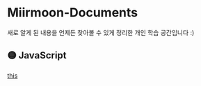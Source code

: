 # Miirmoon-Documents

새로 알게 된 내용을 언제든 찾아볼 수 있게 정리한 개인 학습 공간입니다 :)

## 🟡 JavaScript

[this](./JavaScript/this.md)
